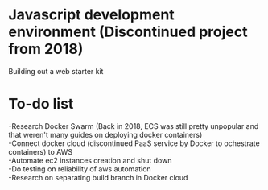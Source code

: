 # Javascript development environment (Discontinued project from 2018)
Building out a web starter kit

# To-do list 
-Research Docker Swarm (Back in 2018, ECS was still pretty unpopular and that weren't many guides on deploying docker containers) <br/> 
-Connect docker cloud (discontinued PaaS service by Docker to ochestrate containers) to AWS <br/> 
-Automate ec2 instances creation and shut down <br/> 
-Do testing on reliability of aws automation <br/> 
-Research on separating build branch in Docker cloud
